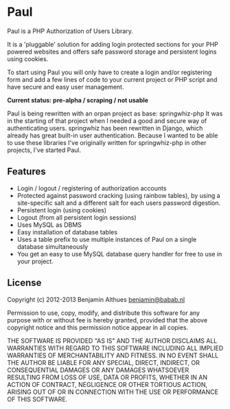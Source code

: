 # Paul

Paul is a PHP Authorization of Users Library.

It is a 'pluggable' solution for adding login protected sections
for your PHP powered websites and offers safe password storage and
persistent logins using cookies.

To start using Paul you will only have to create a login and/or
registering form and add a few lines of code to your current project or
PHP script and have secure and easy user management.

**Current status: pre-alpha / scraping / not usable**

Paul is being rewritten with an orpan project as base: springwhiz-php It
was in the starting of that project when I needed a good and secure way
of authenticating users. springwhiz has been rewritten in Django, which
already has great built-in user authentication. Because I wanted to be
able to use these libraries I've originally written for springwhiz-php
in other projects, I've started Paul.


## Features

* Login / logout / registering of authorization accounts
* Protected against password cracking (using rainbow tables), by using
  a site-specific salt and a different salt for each users password
  digestion.
* Persistent login (using cookies)
* Logout (from all persistent login sessions)
* Uses MySQL as DBMS
* Easy installation of database tables
* Uses a table prefix to use multiple instances of Paul on a single
  database simultaneously
* You get an easy to use MySQL database query handler for free to use in
  your project.


## License

Copyright (c) 2012-2013  Benjamin Althues <benjamin@babab.nl>

Permission to use, copy, modify, and distribute this software for any
purpose with or without fee is hereby granted, provided that the above
copyright notice and this permission notice appear in all copies.

THE SOFTWARE IS PROVIDED "AS IS" AND THE AUTHOR DISCLAIMS ALL WARRANTIES
WITH REGARD TO THIS SOFTWARE INCLUDING ALL IMPLIED WARRANTIES OF
MERCHANTABILITY AND FITNESS. IN NO EVENT SHALL THE AUTHOR BE LIABLE FOR
ANY SPECIAL, DIRECT, INDIRECT, OR CONSEQUENTIAL DAMAGES OR ANY DAMAGES
WHATSOEVER RESULTING FROM LOSS OF USE, DATA OR PROFITS, WHETHER IN AN
ACTION OF CONTRACT, NEGLIGENCE OR OTHER TORTIOUS ACTION, ARISING OUT OF
OR IN CONNECTION WITH THE USE OR PERFORMANCE OF THIS SOFTWARE.
